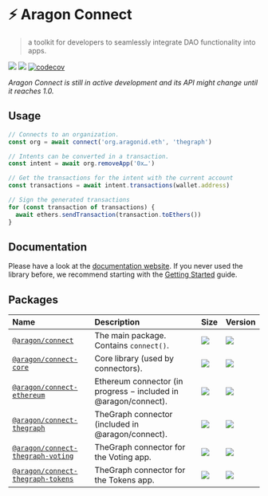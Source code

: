 # ⚡ Aragon Connect

> a toolkit for developers to seamlessly integrate DAO functionality into apps.

[![](https://img.shields.io/github/package-json/v/aragon/connect?label=npm)](https://www.npmjs.com/package/@aragon/connect) [![](https://img.shields.io/bundlephobia/minzip/@aragon/connect)](https://bundlephobia.com/result?p=@aragon/connect) [![codecov](https://codecov.io/gh/aragon/connect/branch/master/graph/badge.svg)](https://codecov.io/gh/aragon/connect)

_Aragon Connect is still in active development and its API might change until it reaches 1.0._

## Usage

```javascript
// Connects to an organization.
const org = await connect('org.aragonid.eth', 'thegraph')

// Intents can be converted in a transaction.
const intent = await org.removeApp('0x…')

// Get the transactions for the intent with the current account
const transactions = await intent.transactions(wallet.address)

// Sign the generated transactions
for (const transaction of transactions) {
  await ethers.sendTransaction(transaction.toEthers())
}
```

## Documentation

Please have a look at the [documentation website](https://connect.aragon.org/). If you never used the library before, we recommend starting with the [Getting Started](https://connect.aragon.org/guides/getting-started) guide.

## Packages

| Name | Description | Size | Version |
| :--- | :--- | :--- | :--- |
| [`@aragon/connect`](https://github.com/aragon/connect/tree/d7927431e350249cf6299e0ecb82eda5fa781204/packages/connect/README.md) | The main package. Contains `connect()`. | [![](https://img.shields.io/bundlephobia/minzip/@aragon/connect)](https://bundlephobia.com/result?p=@aragon/connect) | [![](https://img.shields.io/github/package-json/v/aragon/connect?label=npm)](https://www.npmjs.com/package/@aragon/connect) |
| [`@aragon/connect-core`](https://github.com/aragon/connect/tree/d7927431e350249cf6299e0ecb82eda5fa781204/packages/connect-core/README.md) | Core library \(used by connectors\). | [![](https://img.shields.io/bundlephobia/minzip/@aragon/connect-core)](https://bundlephobia.com/result?p=@aragon/connect-core) | [![](https://img.shields.io/github/package-json/v/aragon/connect?label=npm)](https://www.npmjs.com/package/@aragon/connect-core) |
| [`@aragon/connect-ethereum`](https://github.com/aragon/connect/tree/d7927431e350249cf6299e0ecb82eda5fa781204/packages/connect-ethereum/README.md) | Ethereum connector \(in progress − included in @aragon/connect\). | [![](https://img.shields.io/bundlephobia/minzip/@aragon/connect-ethereum)](https://bundlephobia.com/result?p=@aragon/connect-ethereum) | [![](https://img.shields.io/github/package-json/v/aragon/connect?label=npm)](https://www.npmjs.com/package/@aragon/connect-ethereum) |
| [`@aragon/connect-thegraph`](https://github.com/aragon/connect/tree/d7927431e350249cf6299e0ecb82eda5fa781204/packages/connect-thegraph/README.md) | TheGraph connector \(included in @aragon/connect\). | [![](https://img.shields.io/bundlephobia/minzip/@aragon/connect-thegraph)](https://bundlephobia.com/result?p=@aragon/connect-thegraph) | [![](https://img.shields.io/github/package-json/v/aragon/connect?label=npm)](https://www.npmjs.com/package/@aragon/connect-thegraph) |
| [`@aragon/connect-thegraph-voting`](https://github.com/aragon/connect/tree/d7927431e350249cf6299e0ecb82eda5fa781204/packages/connect-thegraph-voting/README.md) | TheGraph connector for the Voting app. | [![](https://img.shields.io/bundlephobia/minzip/@aragon/connect-thegraph-voting)](https://bundlephobia.com/result?p=@aragon/connect-thegraph-voting) | [![](https://img.shields.io/github/package-json/v/aragon/connect?label=npm)](https://www.npmjs.com/package/@aragon/connect-thegraph-voting) |
| [`@aragon/connect-thegraph-tokens`](https://github.com/aragon/connect/tree/d7927431e350249cf6299e0ecb82eda5fa781204/packages/connect-thegraph-tokens/README.md) | TheGraph connector for the Tokens app. | [![](https://img.shields.io/bundlephobia/minzip/@aragon/connect-thegraph-tokens)](https://bundlephobia.com/result?p=@aragon/connect-thegraph-tokens) | [![](https://img.shields.io/github/package-json/v/aragon/connect?label=npm)](https://www.npmjs.com/package/@aragon/connect-thegraph-tokens) |

